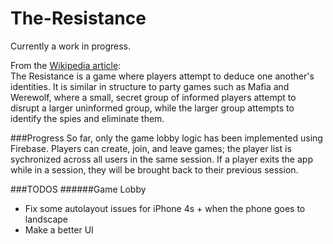 # The-Resistance

Currently a work in progress.

From the [Wikipedia article](https://en.wikipedia.org/wiki/The_Resistance_(game)):  
The Resistance is a game where players attempt to deduce one another's identities. 
 It is similar in structure to party games such as Mafia and Werewolf, 
where a small, secret group of informed players attempt to disrupt a larger uninformed group, while the larger group attempts
to identify the spies and eliminate them.

###Progress
So far, only the game lobby logic has been implemented using Firebase. Players can create, join, and leave games; the player list 
is sychronized across all users in the same session. If a player exits the app while in a session, they will be brought back to their 
previous session.


###TODOS
######Game Lobby
  - Fix some autolayout issues for iPhone 4s + when the phone goes to landscape
  - Make a better UI



